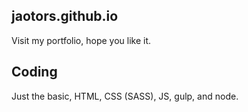 ## jaotors.github.io

Visit my portfolio, hope you like it.

## Coding

Just the basic, HTML, CSS (SASS), JS, gulp, and node.